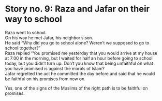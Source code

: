 Story no. 9: Raza and Jafar on their way to school
==================================================

Raza went to school.  
 On his way he met Jafar, his neighbor’s son.  
 He said “Why did you go to school alone? Weren’t we supposed to go to
school together?”  
 Raza replied “You promised me yesterday that you would arrive at my
house at 7:00 in the morning, but I waited for half an hour before going
to school today, but you didn’t turn up. Don’t you know that being
unfaithful on what you have promised is against the morals of Islam?  
 Jafar regretted the act he committed the day before and said that he
would be faithful on his promises from now on.

Yes, one of the signs of the Muslims of the right path is to be faithful
on promises.


